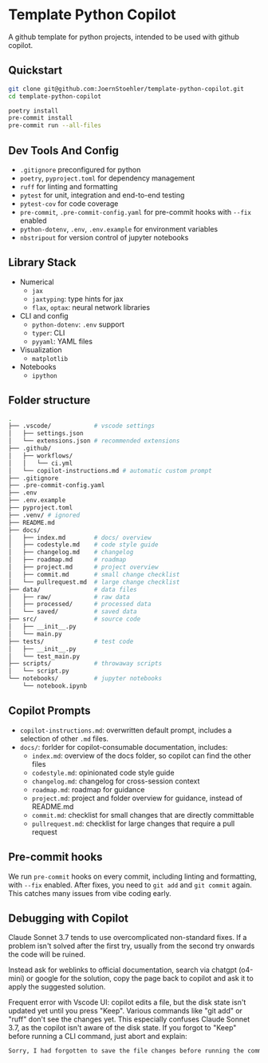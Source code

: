 # Template Python Copilot

A github template for python projects, intended to be used with github copilot.

## Quickstart

```bash
git clone git@github.com:JoernStoehler/template-python-copilot.git
cd template-python-copilot

poetry install
pre-commit install
pre-commit run --all-files
```

## Dev Tools And Config

- `.gitignore` preconfigured for python
- `poetry`, `pyproject.toml` for dependency management
- `ruff` for linting and formatting
- `pytest` for unit, integration and end-to-end testing
- `pytest-cov` for code coverage
- `pre-commit`, `.pre-commit-config.yaml` for pre-commit hooks with `--fix` enabled
- `python-dotenv`, `.env`, `.env.example` for environment variables
- `nbstripout` for version control of jupyter notebooks

## Library Stack

- Numerical
  - `jax`
  - `jaxtyping`: type hints for jax
  - `flax`, `optax`: neural network libraries
- CLI and config
  - `python-dotenv`: `.env` support
  - `typer`: CLI
  - `pyyaml`: YAML files
- Visualization
  - `matplotlib`
- Notebooks
  - `ipython`

## Folder structure

```bash
.
├── .vscode/            # vscode settings
│   ├── settings.json
│   └── extensions.json # recommended extensions
├── .github/
│   ├── workflows/
│   │   └── ci.yml
│   └── copilot-instructions.md # automatic custom prompt
├── .gitignore
├── .pre-commit-config.yaml
├── .env
├── .env.example
├── pyproject.toml
├── .venv/ # ignored
├── README.md
├── docs/
│   ├── index.md        # docs/ overview
│   ├── codestyle.md    # code style guide
│   ├── changelog.md    # changelog
│   ├── roadmap.md      # roadmap
│   ├── project.md      # project overview
│   ├── commit.md       # small change checklist
│   └── pullrequest.md  # large change checklist
├── data/               # data files
│   ├── raw/            # raw data
│   ├── processed/      # processed data
│   └── saved/          # saved data
├── src/                # source code
│   ├── __init__.py
│   └── main.py
├── tests/              # test code
│   ├── __init__.py
│   └── test_main.py
├── scripts/            # throwaway scripts
│   └── script.py
└── notebooks/          # jupyter notebooks
    └── notebook.ipynb
```

## Copilot Prompts

- `copilot-instructions.md`: overwritten default prompt, includes a selection of other `.md` files.
- `docs/`: forlder for copilot-consumable documentation, includes:
  - `index.md`: overview of the docs folder, so copilot can find the other files
  - `codestyle.md`: opinionated code style guide
  - `changelog.md`: changelog for cross-session context
  - `roadmap.md`: roadmap for guidance
  - `project.md`: project and folder overview for guidance, instead of README.md
  - `commit.md`: checklist for small changes that are directly committable
  - `pullrequest.md`: checklist for large changes that require a pull request

## Pre-commit hooks

We run `pre-commit` hooks on every commit, including linting and formatting, with `--fix` enabled. After fixes, you need to `git add` and `git commit` again.
This catches many issues from vibe coding early.

## Debugging with Copilot

Claude Sonnet 3.7 tends to use overcomplicated non-standard fixes. If a problem isn't solved after the first try, usually from the second try onwards the code will be ruined.

Instead ask for weblinks to official documentation, search via chatgpt (o4-mini) or google for the solution, copy the page back to copilot and ask it to apply the suggested solution.

Frequent error with Vscode UI: copilot edits a file, but the disk state isn't updated yet until you press "Keep". Various commands like "git add" or "ruff" don't see the changes yet. This especially confuses Claude Sonnet 3.7, as the copilot isn't aware of the disk state.
If you forgot to "Keep" before running a CLI command, just abort and explain:

```markdown
Sorry, I had forgotten to save the file changes before running the command. I saved the file now, please rerun the command and continue.
```
